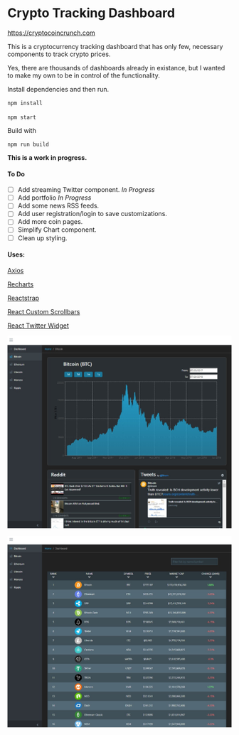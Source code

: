 # Crypto Tracking Dashboard

https://cryptocoincrunch.com

This is a cryptocurrency tracking dashboard that has only few, necessary components to track crypto prices. 

Yes, there are thousands of dashboards already in existance, but I wanted to make my own to be in control of the functionality.


Install dependencies and then run.

```
npm install

npm start
```

Build with

```
npm run build
```

**This is a work in progress.** 
#### To Do

* [ ] Add streaming Twitter component. *In Progress*
* [ ] Add portfolio *In Progress*
* [ ] Add some news RSS feeds.
* [ ] Add user registration/login to save customizations.
* [ ] Add more coin pages.
* [ ] Simplify Chart component.
* [ ] Clean up styling.

#### Uses:
[Axios](https://github.com/axios/axios)

[Recharts](https://github.com/recharts/recharts)

[Reactstrap](https://github.com/reactstrap/reactstrap)

[React Custom Scrollbars](https://github.com/malte-wessel/react-custom-scrollbars)

[React Twitter Widget](https://github.com/andrewsuzuki/react-twitter-widgets)


![Coin Graph](img/coingraph.jpg?raw=true "Coin Graph")

![Coin Chart](img/coinchart.jpg?raw=true "Coin Chart")
